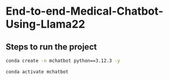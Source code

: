 # End-to-end-Medical-Chatbot-Using-Llama22

## Steps to run the project

```bash
conda create -n mchatbot python==3.12.3 -y
```

```bash
conda activate mchatbot
```